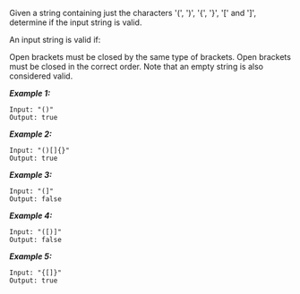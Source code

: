 Given a string containing just the characters '(', ')', '{', '}', '[' and ']', determine if the input string is valid.

An input string is valid if:

Open brackets must be closed by the same type of brackets.
Open brackets must be closed in the correct order.
Note that an empty string is also considered valid.

***Example 1:***

```
Input: "()"
Output: true
```

***Example 2:***

```
Input: "()[]{}"
Output: true
```

***Example 3:***

```
Input: "(]"
Output: false
```

***Example 4:***

```
Input: "([)]"
Output: false
```

***Example 5:***

```
Input: "{[]}"
Output: true
```

